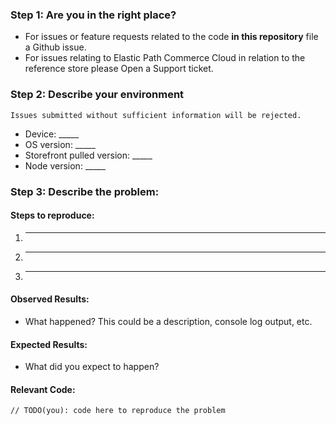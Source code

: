 ### Step 1: Are you in the right place?

  * For issues or feature requests related to the code **in this repository** file a Github issue.
  * For issues relating to Elastic Path Commerce Cloud in relation to the reference store please Open a Support ticket.

### Step 2: Describe your environment

  ```
  Issues submitted without sufficient information will be rejected.
  ```

  * Device: _____
  * OS version: _____
  * Storefront pulled version: _____
  * Node version: _____

### Step 3: Describe the problem:

#### Steps to reproduce:

  1. _____
  2. _____
  3. _____

#### Observed Results:

  * What happened?  This could be a description, console log output, etc.

#### Expected Results:

  * What did you expect to happen?

#### Relevant Code:

  ```
  // TODO(you): code here to reproduce the problem
  ```

